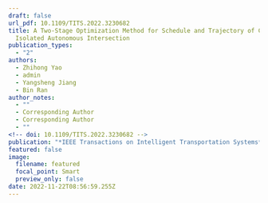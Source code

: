 ```yaml
---
draft: false
url_pdf: 10.1109/TITS.2022.3230682
title: A Two-Stage Optimization Method for Schedule and Trajectory of CAVs at an
  Isolated Autonomous Intersection
publication_types:
  - "2"
authors:
  - Zhihong Yao
  - admin
  - Yangsheng Jiang
  - Bin Ran
author_notes:
  - ""
  - Corresponding Author
  - Corresponding Author
  - ""
<!-- doi: 10.1109/TITS.2022.3230682 -->
publication: "*IEEE Transactions on Intelligent Transportation Systems*"
featured: false
image:
  filename: featured
  focal_point: Smart
  preview_only: false
date: 2022-11-22T08:56:59.255Z
---
```

